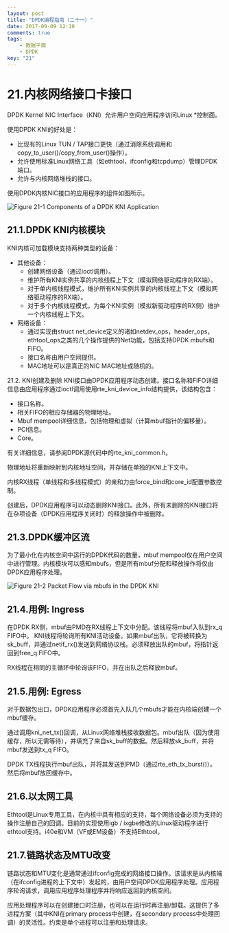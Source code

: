 ```yaml
---
layout: post
title: "DPDK编程指南（二十一）"
date: 2017-09-09 12:10
comments: true
tags: 
	- 数据平面
	- DPDK
key: "21"
---
```

# 21.内核网络接口卡接口
DPDK Kernel NIC Interface（KNI）允许用户空间应用程序访问Linux *控制面。

使用DPDK KNI的好处是：
* 比现有的Linux TUN / TAP接口更快（通过消除系统调用和copy_to_user()/copy_from_user()操作）。
* 允许使用标准Linux网络工具（如ethtool，ifconfig和tcpdump）管理DPDK端口。
* 允许与内核网络堆栈的接口。

<!-- more -->

使用DPDK内核NIC接口的应用程序的组件如图所示。

![Figure 21-1 Components of a DPDK KNI Application](http://upload-images.jianshu.io/upload_images/7246758-9235b72250c12f8b.png?imageMogr2/auto-orient/strip%7CimageView2/2/w/1240)

## 21.1.DPDK KNI内核模块
KNI内核可加载模块支持两种类型的设备：
* 其他设备：
  - 创建网络设备（通过ioctl调用）。
  - 维护所有KNI实例共享的内核线程上下文（模拟网络驱动程序的RX端）。
  - 对于单内核线程模式，维护所有KNI实例共享的内核线程上下文（模拟网络驱动程序的RX端）。
  - 对于多个内核线程模式，为每个KNI实例（模拟新驱动程序的RX侧）维护一个内核线程上下文。
* 网络设备：
  - 通过实现由struct net_device定义的诸如netdev_ops，header_ops，ethtool_ops之类的几个操作提供的Net功能，包括支持DPDK mbufs和FIFO。
  - 接口名称由用户空间提供。
  - MAC地址可以是真正的NIC MAC地址或随机的。

21.2.	KNI创建及删除
KNI接口由DPDK应用程序动态创建。接口名称和FIFO详细信息由应用程序通过ioctl调用使用rte_kni_device_info结构提供，该结构包含：
* 接口名称。
* 相关FIFO的相应存储器的物理地址。
* Mbuf mempool详细信息，包括物理和虚拟（计算mbuf指针的偏移量）。
* PCI信息。
* Core。

有关详细信息，请参阅DPDK源代码中的rte_kni_common.h。

物理地址将重新映射到内核地址空间，并存储在单独的KNI上下文中。

内核RX线程（单线程和多线程模式）的亲和力由force_bind和core_id配置参数控制。

创建后，DPDK应用程序可以动态删除KNI接口。此外，所有未删除的KNI接口将在杂项设备（DPDK应用程序关闭时）的释放操作中被删除。

## 21.3.DPDK缓冲区流
为了最小化在内核空间中运行的DPDK代码的数量，mbuf mempool仅在用户空间中进行管理。内核模块可以感知mbufs，但是所有mbuf分配和释放操作将仅由DPDK应用程序处理。

![Figure 21-2 Packet Flow via mbufs in the DPDK KNI](http://upload-images.jianshu.io/upload_images/7246758-e697b5ee24ed4227.png?imageMogr2/auto-orient/strip%7CimageView2/2/w/1240)

## 21.4.用例: Ingress
在DPDK RX侧，mbuf由PMD在RX线程上下文中分配。该线程将mbuf入队到rx_q FIFO中。 KNI线程将轮询所有KNI活动设备。如果mbuf出队，它将被转换为sk_buff，并通过netif_rx()发送到网络协议栈。必须释放出队的mbuf，将指针返回到free_q FIFO中。

RX线程在相同的主循环中轮询该FIFO，并在出队之后释放mbuf。
## 21.5.用例: Egress
对于数据包出口，DPDK应用程序必须首先入队几个mbufs才能在内核端创建一个mbuf缓存。

通过调用kni_net_tx()回调，从Linux网络堆栈接收数据包。mbuf出队（因为使用缓存，所以无需等待），并填充了来自sk_buff的数据。然后释放sk_buff，并将mbuf发送到tx_q FIFO。

DPDK TX线程执行mbuf出队，并将其发送到PMD（通过rte_eth_tx_burst()）。 然后将mbuf放回缓存中。
## 21.6.以太网工具
Ethtool是Linux专用工具，在内核中具有相应的支持，每个网络设备必须为支持的操作注册自己的回调。目前的实现使用igb / ixgbe修改的Linux驱动程序进行ethtool支持。i40e和VM（VF或EM设备）不支持Ethtool。

## 21.7.链路状态及MTU改变
链路状态和MTU变化是通常通过ifconfig完成的网络接口操作。该请求是从内核端（在ifconfig进程的上下文中）发起的，由用户空间DPDK应用程序处理。应用程序轮询请求，调用应用程序处理程序并将响应返回到内核空间。

应用处理程序可以在创建接口时注册，也可以在运行时再注册/卸载。这提供了多进程方案（其中KNI在primary process中创建，在secondary process中处理回调）的灵活性。约束是单个进程可以注册和处理请求。